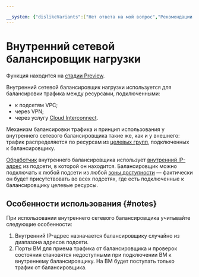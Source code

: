 ```yaml
---

__system: {"dislikeVariants":["Нет ответа на мой вопрос","Рекомендации не помогли","Содержание не соответсвует заголовку","Другое"]}
---
```

# Внутренний сетевой балансировщик нагрузки

Функция находится на [стадии Preview](../../overview/concepts/launch-stages.md).

Внутренний сетевой балансировщик нагрузки используется для балансировки трафика между ресурсами, подключенными:

* к подсетям VPC;
* через VPN;
* через услугу [Cloud Interconnect](../../interconnect/concepts/index.md).

Механизм балансировки трафика и принцип использования у внутреннего сетевого балансировщика такие же, как и у внешнего: трафик распределяется по ресурсам из [целевых групп](target-resources.md), подключенных к балансировщику. 

[Обработчик](listener.md) внутреннего балансировщика использует [внутренний IP-адрес](../../vpc/concepts/address.md) из подсети, в которой он находится. Балансировщик можно подключать к любой подсети из любой [зоны доступности](../../overview/concepts/geo-scope.md) — фактически он будет присутствовать во всех подсетях, где есть подключенные к балансировщику целевые ресурсы. 

## Особенности использования {#notes}

При использовании внутреннего сетевого балансировщика учитывайте следующие особенности:

1. Внутренний IP-адрес назначается балансировщику случайно из диапазона адресов подсети.
1. Порты ВМ для приема трафика от балансировщика и проверок состояния становятся недоступными при подключении ВМ к внутреннему балансировщику. На ВМ будет поступать только трафик от балансировщика.

